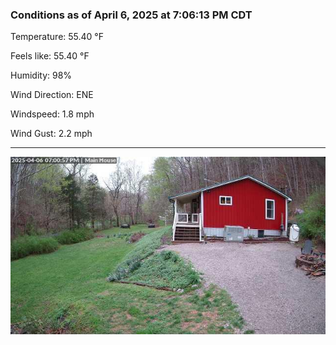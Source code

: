 ### Conditions as of April 6, 2025 at 7:06:13 PM CDT 

Temperature: 55.40 &deg;F

Feels like: 55.40 &deg;F

Humidity: 98%

Wind Direction: ENE

Windspeed: 1.8 mph

Wind Gust: 2.2 mph

---

<img src="./images/latest.jpeg"/>

